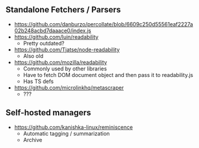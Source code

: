## Standalone Fetchers / Parsers

- https://github.com/danburzo/percollate/blob/6609c250d55561eaf2227a02b248acbd7daaace0/index.js
- https://github.com/luin/readability
  - Pretty outdated?
- https://github.com/Tjatse/node-readability
  - Also old
- https://github.com/mozilla/readability 
  - Commonly used by other libraries
  - Have to fetch DOM document object and then pass it to readability.js
  - Has TS defs
- https://github.com/microlinkhq/metascraper
  - ???

## Self-hosted managers

- https://github.com/kanishka-linux/reminiscence
  - Automatic tagging / summarization
  - Archive